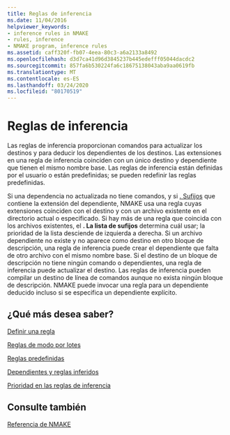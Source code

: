 ```yaml
---
title: Reglas de inferencia
ms.date: 11/04/2016
helpviewer_keywords:
- inference rules in NMAKE
- rules, inference
- NMAKE program, inference rules
ms.assetid: caff320f-fb07-4eea-80c3-a6a2133a8492
ms.openlocfilehash: d3d7ca41d96d3845237b445edefff05044dacdc2
ms.sourcegitcommit: 857fa6b530224fa6c18675138043aba9aa0619fb
ms.translationtype: MT
ms.contentlocale: es-ES
ms.lasthandoff: 03/24/2020
ms.locfileid: "80170519"
---
```

# <a name="inference-rules"></a>Reglas de inferencia

Las reglas de inferencia proporcionan comandos para actualizar los destinos y para deducir los dependientes de los destinos. Las extensiones en una regla de inferencia coinciden con un único destino y dependiente que tienen el mismo nombre base. Las reglas de inferencia están definidas por el usuario o están predefinidas; se pueden redefinir las reglas predefinidas.

Si una dependencia no actualizada no tiene comandos, y si [. Sufijos](dot-directives.md) que contiene la extensión del dependiente, NMAKE usa una regla cuyas extensiones coinciden con el destino y con un archivo existente en el directorio actual o especificado. Si hay más de una regla que coincida con los archivos existentes, el **. La lista de sufijos** determina cuál usar; la prioridad de la lista desciende de izquierda a derecha. Si un archivo dependiente no existe y no aparece como destino en otro bloque de descripción, una regla de inferencia puede crear el dependiente que falta de otro archivo con el mismo nombre base. Si el destino de un bloque de descripción no tiene ningún comando o dependientes, una regla de inferencia puede actualizar el destino. Las reglas de inferencia pueden compilar un destino de línea de comandos aunque no exista ningún bloque de descripción. NMAKE puede invocar una regla para un dependiente deducido incluso si se especifica un dependiente explícito.

## <a name="what-do-you-want-to-know-more-about"></a>¿Qué más desea saber?

[Definir una regla](defining-a-rule.md)

[Reglas de modo por lotes](batch-mode-rules.md)

[Reglas predefinidas](predefined-rules.md)

[Dependientes y reglas inferidos](inferred-dependents-and-rules.md)

[Prioridad en las reglas de inferencia](precedence-in-inference-rules.md)

## <a name="see-also"></a>Consulte también

[Referencia de NMAKE](nmake-reference.md)

